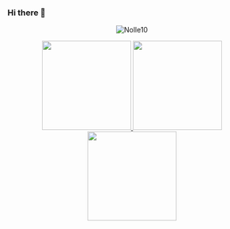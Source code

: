 ### Hi there 👋

<p align="center"> <img src="https://komarev.com/ghpvc/?username=Nolle10&label=Profile%20views&color=0e75b6&style=flat" alt="Nolle10" /> </p>


<div align="center">
  <a href="https://github.com/Nolle10">
  <img height="180em" src="https://github-readme-stats.vercel.app/api?username=Nolle10&show_icons=true&theme=github-dar&include_all_commits=true&count_private=true"/>
  <img height="180em" src="https://github-readme-stats.vercel.app/api/top-langs/?username=Nolle10&layout=compact&langs_count=7&theme=github-dar"/>
  <img height="180em" src="https://streak-stats.demolab.com?user=Nolle10&theme=github-dark&date_format=j%20M%5B%20Y%5D)]"/>
</div>

<!--
**Nolle10/Nolle10** is a ✨ _special_ ✨ repository because its `README.md` (this file) appears on your GitHub profile.

Here are some ideas to get you started:

- 🔭 I’m currently working on ...
- 🌱 I’m currently learning ...
- 👯 I’m looking to collaborate on ...
- 🤔 I’m looking for help with ...
- 💬 Ask me about ...
- 📫 How to reach me: ...
- 😄 Pronouns: ...
- ⚡ Fun fact: ...
-->
